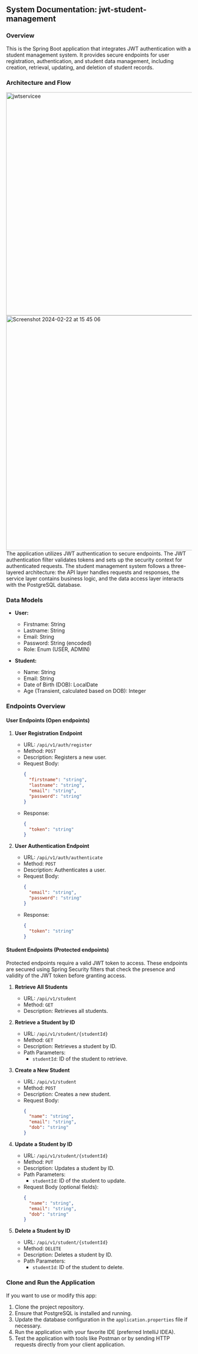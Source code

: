## System Documentation: jwt-student-management

### Overview
This is the Spring Boot application that integrates JWT authentication with a student management system. It provides secure endpoints for user registration, authentication, and student data management, including creation, retrieval, updating, and deletion of student records.

### Architecture and Flow
<img width="606" alt="jwtservicee" src="https://github.com/Jonathanpangkey/jwtauth_springboot/assets/102292312/3c646c86-c4f3-4628-8654-8ea3d201788c">
<img width="638" alt="Screenshot 2024-02-22 at 15 45 06" src="https://github.com/Jonathanpangkey/jwt-student-management/assets/102292312/80dd9934-1edc-4421-8183-1ab42315f039"> <br >
The application utilizes JWT authentication to secure endpoints. The JWT authentication filter validates tokens and sets up the security context for authenticated requests. The student management system follows a three-layered architecture: the API layer handles requests and responses, the service layer contains business logic, and the data access layer interacts with the PostgreSQL database.

### Data Models
- **User:**
  - Firstname: String
  - Lastname: String
  - Email: String
  - Password: String (encoded)
  - Role: Enum (USER, ADMIN)

- **Student:**
  - Name: String
  - Email: String
  - Date of Birth (DOB): LocalDate
  - Age (Transient, calculated based on DOB): Integer

### Endpoints Overview

#### User Endpoints (Open endpoints)
1. **User Registration Endpoint**
   - URL: `/api/v1/auth/register`
   - Method: `POST`
   - Description: Registers a new user.
   - Request Body:
     ```json
     {
       "firstname": "string",
       "lastname": "string",
       "email": "string",
       "password": "string"
     }
     ```
   - Response:
     ```json
     {
       "token": "string"
     }
     ```

2. **User Authentication Endpoint**
   - URL: `/api/v1/auth/authenticate`
   - Method: `POST`
   - Description: Authenticates a user.
   - Request Body:
     ```json
     {
       "email": "string",
       "password": "string"
     }
     ```
   - Response:
     ```json
     {
       "token": "string"
     }
     ```

#### Student Endpoints (Protected endpoints)
Protected endpoints require a valid JWT token to access. These endpoints are secured using Spring Security filters that check the presence and validity of the JWT token before granting access.
1. **Retrieve All Students**
   - URL: `/api/v1/student`
   - Method: `GET`
   - Description: Retrieves all students.

2. **Retrieve a Student by ID**
   - URL: `/api/v1/student/{studentId}`
   - Method: `GET`
   - Description: Retrieves a student by ID.
   - Path Parameters:
     - `studentId`: ID of the student to retrieve.

3. **Create a New Student**
   - URL: `/api/v1/student`
   - Method: `POST`
   - Description: Creates a new student.
   - Request Body:
     ```json
     {
       "name": "string",
       "email": "string",
       "dob": "string"
     }
     ```

4. **Update a Student by ID**
   - URL: `/api/v1/student/{studentId}`
   - Method: `PUT`
   - Description: Updates a student by ID.
   - Path Parameters:
     - `studentId`: ID of the student to update.
   - Request Body (optional fields):
     ```json
     {
       "name": "string",
       "email": "string",
       "dob": "string"
     }
     ```

5. **Delete a Student by ID**
   - URL: `/api/v1/student/{studentId}`
   - Method: `DELETE`
   - Description: Deletes a student by ID.
   - Path Parameters:
     - `studentId`: ID of the student to delete.

### Clone and Run the Application
If you want to use or modify this app:

1. Clone the project repository.
2. Ensure that PostgreSQL is installed and running.
3. Update the database configuration in the `application.properties` file if necessary.
4. Run the application with your favorite IDE (preferred IntelliJ IDEA).
5. Test the application with tools like Postman or by sending HTTP requests directly from your client application.
